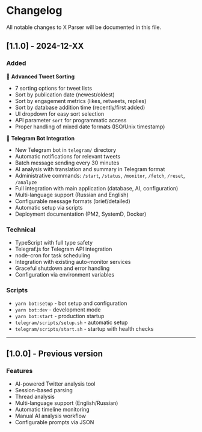 # Changelog

All notable changes to X Parser will be documented in this file.

## [1.1.0] - 2024-12-XX

### Added

🔢 **Advanced Tweet Sorting**

- 7 sorting options for tweet lists
- Sort by publication date (newest/oldest)
- Sort by engagement metrics (likes, retweets, replies)
- Sort by database addition time (recently/first added)
- UI dropdown for easy sort selection
- API parameter `sort` for programmatic access
- Proper handling of mixed date formats (ISO/Unix timestamp)

🤖 **Telegram Bot Integration**

- New Telegram bot in `telegram/` directory
- Automatic notifications for relevant tweets
- Batch message sending every 30 minutes
- AI analysis with translation and summary in Telegram format
- Administrative commands: `/start`, `/status`, `/monitor`, `/fetch`, `/reset`, `/analyze`
- Full integration with main application (database, AI, configuration)
- Multi-language support (Russian and English)
- Configurable message formats (brief/detailed)
- Automatic setup via scripts
- Deployment documentation (PM2, SystemD, Docker)

### Technical

- TypeScript with full type safety
- Telegraf.js for Telegram API integration
- node-cron for task scheduling
- Integration with existing auto-monitor services
- Graceful shutdown and error handling
- Configuration via environment variables

### Scripts

- `yarn bot:setup` - bot setup and configuration
- `yarn bot:dev` - development mode
- `yarn bot:start` - production startup
- `telegram/scripts/setup.sh` - automatic setup
- `telegram/scripts/start.sh` - startup with health checks

---

## [1.0.0] - Previous version

### Features

- AI-powered Twitter analysis tool
- Session-based parsing
- Thread analysis
- Multi-language support (English/Russian)
- Automatic timeline monitoring
- Manual AI analysis workflow
- Configurable prompts via JSON
